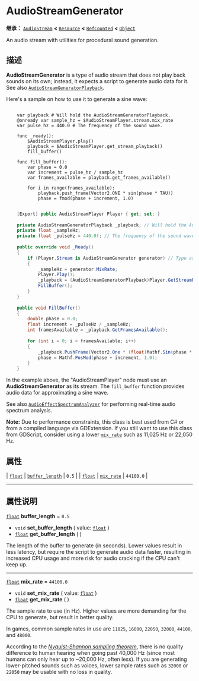<!-- ⚠ 请勿编辑本文件 ⚠ -->
<!-- 本文档使用脚本从 WeDot 引擎源码仓库生成。 -->
<!-- 生成脚本：https://github.com/WeDot-Engine/WeDot/tree/4.3/doc/tools/make_md.py； -->
<!-- 原文件：https://github.com/WeDot-Engine/WeDot/tree/4.3/doc/classes/AudioStreamGenerator.xml。 -->

<div id="_class_audiostreamgenerator"></div>

# AudioStreamGenerator

**继承：** [`AudioStream`](class_audiostream.md) **<** [`Resource`](class_resource.md) **<** [`RefCounted`](class_refcounted.md) **<** [`Object`](class_object.md)

An audio stream with utilities for procedural sound generation.

## 描述

**AudioStreamGenerator** is a type of audio stream that does not play back sounds on its own; instead, it expects a script to generate audio data for it. See also [`AudioStreamGeneratorPlayback`](class_audiostreamgeneratorplayback.md).

Here's a sample on how to use it to generate a sine wave:



```gdscript

    var playback # Will hold the AudioStreamGeneratorPlayback.
    @onready var sample_hz = $AudioStreamPlayer.stream.mix_rate
    var pulse_hz = 440.0 # The frequency of the sound wave.
    
    func _ready():
        $AudioStreamPlayer.play()
        playback = $AudioStreamPlayer.get_stream_playback()
        fill_buffer()
    
    func fill_buffer():
        var phase = 0.0
        var increment = pulse_hz / sample_hz
        var frames_available = playback.get_frames_available()
    
        for i in range(frames_available):
            playback.push_frame(Vector2.ONE * sin(phase * TAU))
            phase = fmod(phase + increment, 1.0)
```

```csharp

    [Export] public AudioStreamPlayer Player { get; set; }
    
    private AudioStreamGeneratorPlayback _playback; // Will hold the AudioStreamGeneratorPlayback.
    private float _sampleHz;
    private float _pulseHz = 440.0f; // The frequency of the sound wave.
    
    public override void _Ready()
    {
        if (Player.Stream is AudioStreamGenerator generator) // Type as a generator to access MixRate.
        {
            _sampleHz = generator.MixRate;
            Player.Play();
            _playback = (AudioStreamGeneratorPlayback)Player.GetStreamPlayback();
            FillBuffer();
        }
    }
    
    public void FillBuffer()
    {
        double phase = 0.0;
        float increment = _pulseHz / _sampleHz;
        int framesAvailable = _playback.GetFramesAvailable();
    
        for (int i = 0; i < framesAvailable; i++)
        {
            _playback.PushFrame(Vector2.One * (float)Mathf.Sin(phase * Mathf.Tau));
            phase = Mathf.PosMod(phase + increment, 1.0);
        }
    }
```



In the example above, the "AudioStreamPlayer" node must use an **AudioStreamGenerator** as its stream. The `fill_buffer` function provides audio data for approximating a sine wave.

See also [`AudioEffectSpectrumAnalyzer`](class_audioeffectspectrumanalyzer.md) for performing real-time audio spectrum analysis.

 **Note:** Due to performance constraints, this class is best used from C# or from a compiled language via GDExtension. If you still want to use this class from GDScript, consider using a lower [`mix_rate`](#class_audiostreamgenerator_property_mix_rate) such as 11,025 Hz or 22,050 Hz.





## 属性

| [`float`](class_float.md) | [`buffer_length`](#class_audiostreamgenerator_property_buffer_length) | ``0.5``     |
| [`float`](class_float.md) | [`mix_rate`](#class_audiostreamgenerator_property_mix_rate)           | ``44100.0`` |

<!-- rst-class:: classref-section-separator -->

---

## 属性说明

<div id="_class_audiostreamgenerator_property_buffer_length"></div>

[`float`](class_float.md) **buffer_length** = ``0.5`` <div id="class_audiostreamgenerator_property_buffer_length"></div>

- `void` **set_buffer_length** ( value: [`float`](class_float.md) )
- [`float`](class_float.md) **get_buffer_length** ( )

The length of the buffer to generate (in seconds). Lower values result in less latency, but require the script to generate audio data faster, resulting in increased CPU usage and more risk for audio cracking if the CPU can't keep up.

<!-- rst-class:: classref-item-separator -->

---

<div id="_class_audiostreamgenerator_property_mix_rate"></div>

[`float`](class_float.md) **mix_rate** = ``44100.0`` <div id="class_audiostreamgenerator_property_mix_rate"></div>

- `void` **set_mix_rate** ( value: [`float`](class_float.md) )
- [`float`](class_float.md) **get_mix_rate** ( )

The sample rate to use (in Hz). Higher values are more demanding for the CPU to generate, but result in better quality.

In games, common sample rates in use are `11025`, `16000`, `22050`, `32000`, `44100`, and `48000`.

According to the [*Nyquist-Shannon sampling theorem*](https://en.wikipedia.org/wiki/Nyquist%E2%80%93Shannon_sampling_theorem), there is no quality difference to human hearing when going past 40,000 Hz (since most humans can only hear up to ~20,000 Hz, often less). If you are generating lower-pitched sounds such as voices, lower sample rates such as `32000` or `22050` may be usable with no loss in quality.

[^virtual]: 本方法通常需要用户覆盖才能生效。
[^const]: 本方法无副作用，不会修改该实例的任何成员变量。
[^vararg]: 本方法除了能接受在此处描述的参数外，还能够继续接受任意数量的参数。
[^constructor]: 本方法用于构造某个类型。
[^static]: 调用本方法无需实例，可直接使用类名进行调用。
[^operator]: 本方法描述的是使用本类型作为左操作数的有效运算符。
[^bitfield]: 这个值是由下列位标志构成位掩码的整数。
[^void]: 无返回值。
